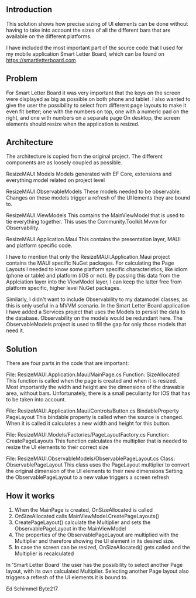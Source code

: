 ## Introduction

This solution shows how precise sizing of UI elements can be done without having to take into account the sizes of all the different bars that are available on the different platforms.

I have included the most important part of the source code that I used for my mobile application Smart Letter Board, which can be found on
https://smartletterboard.com

## Problem
For Smart Letter Board it was very important that the keys on the screen were displayed as big as possible on both phone and tablet. 
I also wanted to give the user the possibility to select from different page layouts to make it even fit better; one with the numbers on top, one with a numeric pad on the right, and one with numbers on a separate page
On desktop, the screen elements should resize when the application is resized.


## Architecture
The architecture is copied from the original project. The different components are as loosely coupled as possible.

ResizeMAUI.Models
Models generated with EF Core, extensions and everything model related on project level

ResizeMAUI.ObservableModels
These models needed to be observable. Changes on these models trigger a refresh of the UI lements they are bound to. 

ResizeMAUI.ViewModels
This contains the MainViewModel that is used to tie everything together. This uses the Community.Toolkit.Mvvm for Observability.

ResizeMAUI.Application.Maui
This contains the presentation layer, MAUI and platform specific code. 

I have to mention that only the ResizeMAUI.Application.Maui project contains the MAUI specific NuGet packages. For calculating the Page Layouts I needed to know some platform specific characteristics, like idiom (phone or table) and platform (iOS or not). By passing this data from the Applciation layer into the ViewModel layer, I can keep the latter free from platform specific, higher level NuGet packages.

Similarly, I didn't want to include Observability to my datamodel classes, as this is only useful in a MVVM scenario. In the Smart Letter Board application I have added a  Services project that uses the Models to persist the data to the database. Observability on the models would be redundant here. The ObservableModels project is used to fill the gap for only those models that need it.


## Solution
There are four parts in the code that are important:

File: ResizeMAUI.Application.Maui/MainPage.cs 
Function: SizeAllocated
This function is called when the page is created and when it is resized. Most importantly the width and height are the dimensions of the drawable area, without bars.
Unfortunately, there is a small peculiarity for IOS that has to be taken into account.

File: ResizeMAUI.Application.Maui/Controls/Button.cs
BindableProperty PageLayout
This bindable property is called when the source is changed. When it is called it calculates a new width and height for this button.

File: ResizeMAUI.Models/Factories/PageLayoutFactory.cs
Function: CreatePageLayouts
This function calculates the multiplier that is needed to resize the UI elements to their correct size

File: ResizeMAUI.ObservableModels/ObservablePageLayout.cs
Class: ObservablePageLayout
This class uses the PageLayout multiplier to convert the original dimension of the UI elements to their new dimensions
Setting the ObservablePageLayout to a new value triggers a screen refresh

## How it works

1. When the MainPage is created, OnSizeAllocated is called
2. OnSizeAllocated calls MainViewModel.CreatePageLayouts()
3. CreatePageLayout() calculate the Multiplier and sets the ObservablePageLayout in the MainViewModel
4. The properties of the ObservablePageLayout are multiplied with the Multiplier and therefore showing the UI element in its desired size.
5. In case the screen can be resized, OnSizeAllocated() gets called and the Multiplier is recalculated

In 'Smart Letter Board' the user has the possibility to select another Page layout, with its own calculated Multiplier. Selecting another Page layout also triggers a refresh of the UI elements it is bound to.

Ed Schimmel
Byte217